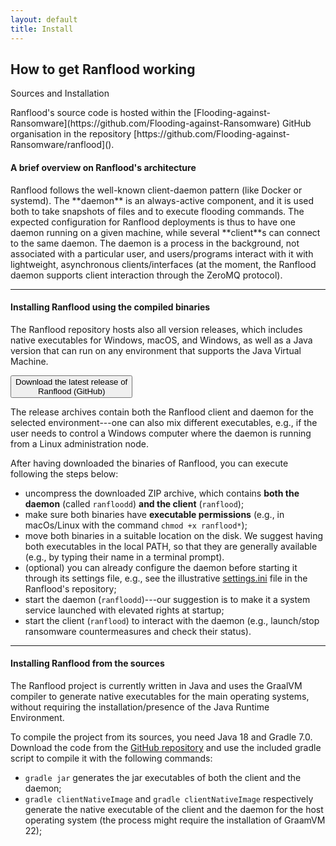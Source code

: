```yaml
---
layout: default
title: Install
---
```


<div class="container">

<div class="section-title">
  <h2>How to get Ranflood working</h2>
  <p>Sources and Installation</p>
</div>

<div class="row content" markdown="1">

<section>
<p markdown="1">
Ranflood's source code is hosted within the [Flooding-against-Ransomware](https://github.com/Flooding-against-Ransomware) GitHub organisation in the repository [https://github.com/Flooding-against-Ransomware/ranflood]().
</p>

<h4>A brief overview on Ranflood's architecture</h4>

<p markdown="1">
Ranflood follows the well-known client-daemon pattern (like Docker or systemd).
The **daemon** is an always-active component, and it is used both to take snapshots
of files and to execute flooding commands. The expected configuration for
Ranflood deployments is thus to have one daemon running on a given machine,
while several **client**s can connect to the same daemon. The daemon is a process in
the background, not associated with a particular user, and users/programs
interact with it with lightweight, asynchronous clients/interfaces (at the
moment, the Ranflood daemon supports client interaction through the ZeroMQ
protocol).
</p>

<hr class="my-5">

<h4>Installing Ranflood using the compiled binaries</h4>

<p>The Ranflood repository hosts also all version releases, which includes native
executables for Windows, macOS, and Windows, as well as a Java version that can
run on any environment that supports the Java Virtual Machine.</p>

<p class="text-center my-5">
<a target="_blank"
href="https://github.com/Flooding-against-Ransomware/ranflood/releases/latest"><button
type="button" class="btn btn-info fs-3">Download the latest release of <br>Ranflood
(GitHub)</button></a></p>

The release archives contain both the Ranflood client and daemon for the
selected environment---one can also mix different executables, e.g., if the user
needs to control a Windows computer where the daemon is running from a Linux
administration node.

<div markdown="1">
After having downloaded the binaries of Ranflood, you can execute following the steps below:

- uncompress the downloaded ZIP archive, which contains **both the daemon**
  (called `ranfloodd`) **and the client** (`ranflood`);
- make sure both binaries have **executable permissions** (e.g., in macOs/Linux
  with the command `chmod +x ranflood*`);
- move both binaries in a suitable location on the disk. We suggest having both
  executables in the local PATH, so that they are generally available (e.g., by
  typing their name in a terminal prompt).
- (optional) you can already configure the daemon before starting it through its
  settings file, e.g., see the illustrative
  [settings.ini](https://github.com/Flooding-against-Ransomware/ranflood/blob/master/src/tests/java/playground/settings.ini)
  file in the Ranflood's repository;
- start the daemon (`ranfloodd`)---our suggestion is to make it a system service
  launched with elevated rights at startup;
- start the client (`ranflood`) to interact with the daemon (e.g., launch/stop
  ransomware countermeasures and check their status).

</div>

<hr class="my-5">

<h4>Installing Ranflood from the sources</h4>

<div markdown="1">

The Ranflood project is currently written in Java and uses the GraalVM compiler
to generate native executables for the main operating systems, without requiring
the installation/presence of the Java Runtime Environment.

To compile the project from its sources, you need Java 18 and Gradle 7.0.
Download the code from the [GitHub
repository](https://github.com/Flooding-against-Ransomware/ranflood) and use the
included gradle script to compile it with the following commands:

- `gradle jar` generates the jar executables of both the client and the daemon;
- `gradle clientNativeImage` and `gradle clientNativeImage` respectively
  generate the native executable of the client and the daemon for the host
  operating system (the process might require the installation of GraamVM 22);

</div>

</section>
</div>
